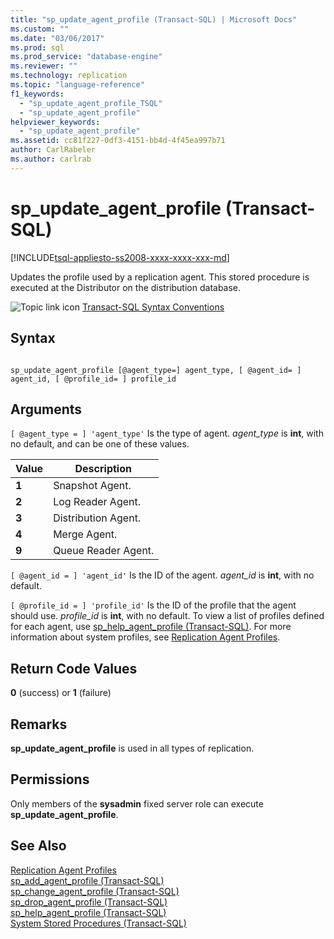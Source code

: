 ```yaml
---
title: "sp_update_agent_profile (Transact-SQL) | Microsoft Docs"
ms.custom: ""
ms.date: "03/06/2017"
ms.prod: sql
ms.prod_service: "database-engine"
ms.reviewer: ""
ms.technology: replication
ms.topic: "language-reference"
f1_keywords: 
  - "sp_update_agent_profile_TSQL"
  - "sp_update_agent_profile"
helpviewer_keywords: 
  - "sp_update_agent_profile"
ms.assetid: cc81f227-0df3-4151-bb4d-4f45ea997b71
author: CarlRabeler
ms.author: carlrab
---
```

# sp_update_agent_profile (Transact-SQL)
[!INCLUDE[tsql-appliesto-ss2008-xxxx-xxxx-xxx-md](../../includes/applies-to-version/sqlserver.md)]

  Updates the profile used by a replication agent. This stored procedure is executed at the Distributor on the distribution database.  
  
 ![Topic link icon](../../database-engine/configure-windows/media/topic-link.gif "Topic link icon") [Transact-SQL Syntax Conventions](../../t-sql/language-elements/transact-sql-syntax-conventions-transact-sql.md)  
  
## Syntax  
  
```  
  
sp_update_agent_profile [@agent_type=] agent_type, [ @agent_id= ] agent_id, [ @profile_id= ] profile_id  
```  
  
## Arguments  
`[ @agent_type = ] 'agent_type'`
 Is the type of agent. *agent_type* is **int**, with no default, and can be one of these values.  
  
|Value|Description|  
|-----------|-----------------|  
|**1**|Snapshot Agent.|  
|**2**|Log Reader Agent.|  
|**3**|Distribution Agent.|  
|**4**|Merge Agent.|  
|**9**|Queue Reader Agent.|  
  
`[ @agent_id = ] 'agent_id'` 
 Is the ID of the agent. *agent_id* is **int**, with no default.  
  
`[ @profile_id = ] 'profile_id'` 
 Is the ID of the profile that the agent should use. *profile_id* is **int**, with no default. To view a list of profiles defined for each agent, use [sp_help_agent_profile &#40;Transact-SQL&#41;](../../relational-databases/system-stored-procedures/sp-help-agent-profile-transact-sql.md). For more information about system profiles, see [Replication Agent Profiles](../../relational-databases/replication/agents/replication-agent-profiles.md).  
  
## Return Code Values  
 **0** (success) or **1** (failure)  
  
## Remarks  
 **sp_update_agent_profile** is used in all types of replication.  
  
## Permissions  
 Only members of the **sysadmin** fixed server role can execute **sp_update_agent_profile**.  
  
## See Also  
 [Replication Agent Profiles](../../relational-databases/replication/agents/replication-agent-profiles.md)   
 [sp_add_agent_profile &#40;Transact-SQL&#41;](../../relational-databases/system-stored-procedures/sp-add-agent-profile-transact-sql.md)   
 [sp_change_agent_profile &#40;Transact-SQL&#41;](../../relational-databases/system-stored-procedures/sp-change-agent-profile-transact-sql.md)   
 [sp_drop_agent_profile &#40;Transact-SQL&#41;](../../relational-databases/system-stored-procedures/sp-drop-agent-profile-transact-sql.md)   
 [sp_help_agent_profile &#40;Transact-SQL&#41;](../../relational-databases/system-stored-procedures/sp-help-agent-profile-transact-sql.md)   
 [System Stored Procedures &#40;Transact-SQL&#41;](../../relational-databases/system-stored-procedures/system-stored-procedures-transact-sql.md)  
  
  
